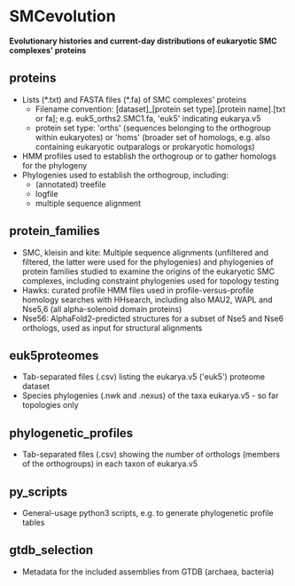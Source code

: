 # SMCevolution
**Evolutionary histories and current-day distributions of eukaryotic SMC complexes' proteins**

## proteins
* Lists (\*.txt) and FASTA files (\*.fa) of SMC complexes' proteins
  * Filename convention: [dataset]\_[protein set type].[protein name].[txt or fa]; e.g. euk5_orths2.SMC1.fa, 'euk5' indicating eukarya.v5
  * protein set type: 'orths' (sequences belonging to the orthogroup within eukaryotes) or 'homs' (broader set of homologs, e.g. also containing eukaryotic outparalogs or prokaryotic homologs)
* HMM profiles used to establish the orthogroup or to gather homologs for the phylogeny
* Phylogenies used to establish the orthogroup, including:
  * (annotated) treefile
  * logfile
  * multiple sequence alignment

## protein_families
* SMC, kleisin and kite: Multiple sequence alignments (unfiltered and filtered, the latter were used for the phylogenies) and phylogenies of protein families studied to examine the origins of the eukaryotic SMC complexes, including constraint phylogenies used for topology testing
* Hawks: curated profile HMM files used in profile-versus-profile homology searches with HHsearch, including also MAU2, WAPL and Nse5,6 (all alpha-solenoid domain proteins)
* Nse56: AlphaFold2-predicted structures for a subset of Nse5 and Nse6 orthologs, used as input for structural alignments

## euk5proteomes
* Tab-separated files (\.csv) listing the eukarya.v5 ('euk5') proteome dataset
* Species phylogenies (\.nwk and \.nexus) of the taxa eukarya.v5 - so far topologies only

## phylogenetic_profiles
* Tab-separated files (\.csv) showing the number of orthologs (members of the orthogroups) in each taxon of eukarya.v5

## py_scripts
* General-usage python3 scripts, e.g. to generate phylogenetic profile tables

## gtdb_selection
* Metadata for the included assemblies from GTDB (archaea, bacteria)

